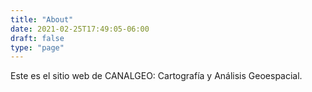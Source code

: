 ```yaml
---
title: "About"
date: 2021-02-25T17:49:05-06:00
draft: false
type: "page"
---
```

Este es el sitio web de CANALGEO: Cartografía y Análisis Geoespacial.
